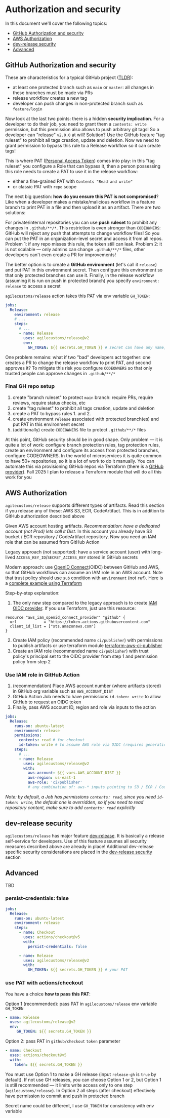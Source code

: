 # Authorization and security

In this document we'll cover the following topics:
- [GitHub Authorization and security](#github-authorization-and-security)
- [AWS Authorization](#aws-authorization)
- [dev-release security](#dev-release-security)
- [Advanced](#advanced)

## GitHub Authorization and security

These are characteristics for a typical GitHub project ([TLDR](#final-gh-repo-setup)):
- at least one protected branch such as `main` or `master`: all changes in these branches must be made via PRs
- release workflow creates a new tag
- developer can push changes in non-protected branch such as `feature/login`

Now look at the last two points: there is a hidden **security implication**. For a developer to do their job,
you need to grant them a `contents: write` permission, but this permission also allows to push arbitrary git tags!
So a developer can "release" `v2.0.0` at will!
Solution? Use the GitHub feature "tag ruleset" to prohibit all tags creation, update and deletion.
Now we need to grant permission to bypass this rule to a Release workflow so it can create tags!

This is where PAT ([Personal Access Token](https://docs.github.com/en/authentication/keeping-your-account-and-data-secure/managing-your-personal-access-tokens)) 
comes into play: in this "tag ruleset" you configure a Role that can bypass it,
then a person possessing this role needs to create a PAT to use it in the release workflow:
- either a fine-grained PAT with `Contents "Read and write"`
- or classic PAT with `repo` scope

The next big question: **how do you ensure this PAT is not compromised**?
Like when a developer makes a mistake/malicious workflow in a feature branch to print PAT in a file and then upload it as an artifact.
There are two solutions:

For private/internal repositories you can use **push ruleset** to prohibit any changes in `.github/**/*`.
This restriction is even stronger than `CODEOWNERS`: GitHub will reject any push that attempts to change workflow files!
So you can put the PAT in an organization-level secret and access it from all repos. Problem 1: if any repo misses this rule,
the token still can leak. Problem 2: it is not scalable — only admins can change `.github/**/*` files,
other developers can't even create a PR for improvements!

The better option is to create a **GitHub environment** (let's call it `release`) and put PAT in this environment secret.
Then configure this environment so that only protected branches can use it.
Finally, in the release workflow (assuming it is run on push in protected branch) you specify `environment: release` to access a secret

`agilecustoms/release` action takes this PAT via env variable `GH_TOKEN`:
```yaml
jobs:
  Release:
    environment: release
    # ...
    steps:
      # ...
      - name: Release
        uses: agilecustoms/release@v2
        env:
          GH_TOKEN: ${{ secrets.GH_TOKEN }} # secret can have any name, use `GH_TOKEN` for consistency
```

One problem remains: what if two "bad" developers act together: one creates a PR to change the release workflow to print PAT,
and second approves it? To mitigate this risk you configure `CODEOWNERS` so that only trusted people can approve changes in `.github/**/*`

### Final GH repo setup

1. create "branch ruleset" to protect `main` branch: require PRs, require reviews, require status checks, etc
2. create "tag ruleset" to prohibit all tags creation, update and deletion
3. create a PAT to bypass rules 1. and 2.
4. create environment `release` associated with protected branch(es) and put PAT in this environment secret
5. (additionally) create `CODEOWNERS` file to protect `.github/**/*` files

At this point, GitHub security should be in good shape. Only problem — it is quite a lot of work: configure branch protection rules,
tag protection rules, create an environment and configure its access from protected branches, configure CODEOWNERS.
In the world of microservices it is quite common to have 50+ repositories, so it is a lot of work to do it manually.
You can automate this via provisioning GitHub repos via Terraform (there is a [GitHub provider](https://registry.terraform.io/providers/integrations/github/latest/docs)).
Fall 2025 I plan to release a Terraform module that will do all this work for you

## AWS Authorization

`agilecustoms/release` supports different types of artifacts. Read this section if you release
any of these: AWS S3, ECR, CodeArtifact. This is in addition to GitHub authorization described above

Given AWS account hosting artifacts. _Recommendation: have a dedicated account (not Prod) lets call it Dist_.
In this account you already have S3 bucket / ECR repository / CodeArtifact repository.
Now you need an IAM role that can be assumed from GitHub Action

Legacy approach (not supported): have a service account (user)
with long-lived `ACCESS_KEY_ID`/`SECRET_ACCESS_KEY` stored in GitHub secrets

Modern approach: use [OpenID Connect](https://github.com/aws-actions/configure-aws-credentials?tab=readme-ov-file#quick-start-oidc-recommended)(OIDC) between GitHub and AWS,
so that GitHub workflows can assume an IAM role in an AWS account. Note that trust policy should use `sub` condition with `environment` (not `ref`).
Here is a [complete example using Terraform](https://github.com/agilecustoms/terraform-aws-ci-publisher?tab=readme-ov-file#how-to-create-a-role-with-this-policy)

Step-by-step explanation:
1. The only new step compared to the legacy approach is to create [IAM OIDC provider](https://docs.aws.amazon.com/IAM/latest/UserGuide/id_roles_providers_create_oidc.html).
   If you use Terraform, just use this resource:
```hcl
resource "aws_iam_openid_connect_provider" "github" {
  url            = "https://token.actions.githubusercontent.com"
  client_id_list = ["sts.amazonaws.com"]
}
```
2. Create IAM policy (recommended name `ci/publisher`) with permissions to publish artifacts
    or use terraform module [terraform-aws-ci-publisher](https://registry.terraform.io/modules/agilecustoms/ci-publisher/aws/latest)
3. Create an IAM role (recommended name `ci/publisher`)
   with trust policy's principal set to the OIDC provider from step 1 and permission policy from step 2

### Use IAM role in GitHub Action

1. (recommendation) Place AWS account number (where artifacts stored) in GitHub org variable such as `AWS_ACCOUNT_DIST`
2. GitHub Action Job needs to have permissions `id-token: write` to allow GitHub to request an OIDC token
3. Finally, pass AWS account ID, region and role via inputs to the action

```yaml
jobs:
  Release:
    runs-on: ubuntu-latest
    environment: release
    permissions:
      contents: read # for checkout
      id-token: write # to assume AWS role via OIDC (requires generation of JWT token)
    steps:
      # ...
      - name: Release
        uses: agilecustoms/release@v2
        with:
          aws-account: ${{ vars.AWS_ACCOUNT_DIST }}
          aws-region: us-east-1
          aws-role: 'ci/publisher'
          # any combination of: aws-* inputs pointing to S3 / ECR / CodeArtifact
```

_Note: by default, a Job has permissions `contents: read`, since you need `id-token: write`, the default one is overridden,
so if you need to read repository content, make sure to add `contents: read` explicitly_

## dev-release security

`agilecustoms/release` has major feature [dev-release](./features/dev-release.md).
It is basically a release self-service for developers.
Use of this feature assumes all security measures described above are already in place!
Additional dev-release specific security considerations are placed in the [dev-release security](./features/dev-release.md#security) section

## Advanced

TBD

### persist-credentials: false

```yaml
jobs:
  Release:
    runs-on: ubuntu-latest
    environment: release
    steps:
      - name: Checkout
        uses: actions/checkout@v5
        with:
          persist-credentials: false

      - name: Release
        uses: agilecustoms/release@v2
        with:
          GH_TOKEN: ${{ secrets.GH_TOKEN }} # your PAT 
```

### use PAT with actions/checkout

You have a choice **how to pass this PAT**:

Option 1 (recommended): pass PAT in `agilecustoms/release` env variable `GH_TOKEN`
```yaml
- name: Release
  uses: agilecustoms/release@v2
  env:
     GH_TOKEN: ${{ secrets.GH_TOKEN }}
```

Option 2: pass PAT in `github/checkout` `token` parameter
```yaml
- name: Checkout
  uses: actions/checkout@v5
  with:
    token: ${{ secrets.GH_TOKEN }}
```

You must use Option 1 to make a GH release (input `release-gh` is `true` by default).
If not use GH releases, you can choose Option 1 or 2, but Option 1 is still recommended —
it limits write access only to one step (`agilecustoms/release`).
In Option 2 all steps (after checkout) effectively have permission to commit and push in protected branch

Secret name could be different, I use `GH_TOKEN` for consistency with env variable
